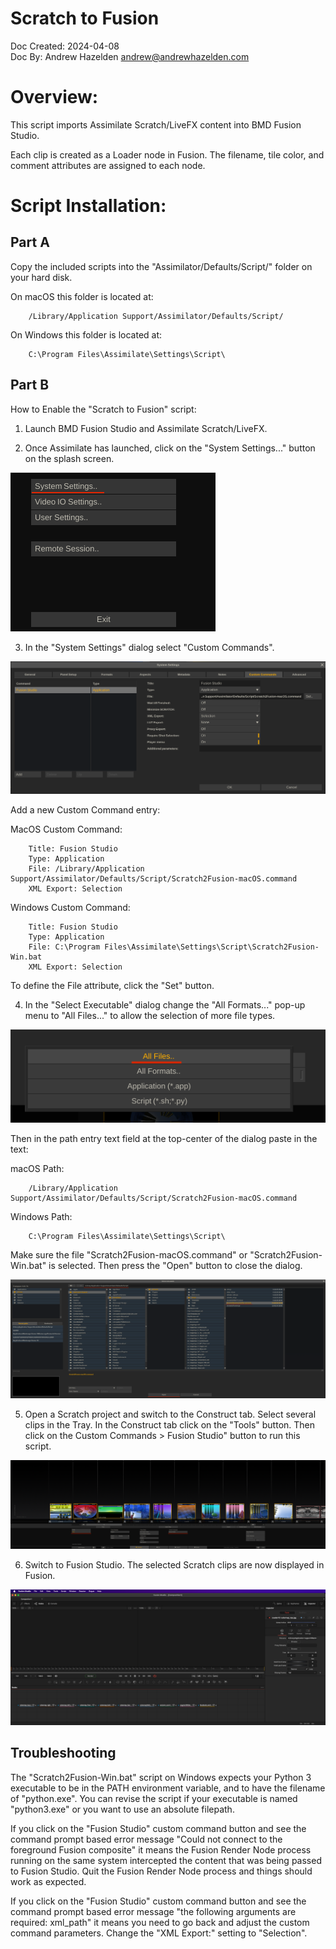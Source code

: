 # Scratch to Fusion

Doc Created: 2024-04-08  
Doc By: Andrew Hazelden <andrew@andrewhazelden.com>  

# Overview:
This script imports Assimilate Scratch/LiveFX content into BMD Fusion Studio.

Each clip is created as a Loader node in Fusion. The filename, tile color, and comment attributes are assigned to each node.

# Script Installation:

## Part A

Copy the included scripts into the "Assimilator/Defaults/Script/" folder on your hard disk.

On macOS this folder is located at:

		/Library/Application Support/Assimilator/Defaults/Script/

On Windows this folder is located at:

		C:\Program Files\Assimilate\Settings\Script\

## Part B

How to Enable the "Scratch to Fusion" script: 

1. Launch BMD Fusion Studio and Assimilate Scratch/LiveFX.

2. Once Assimilate has launched, click on the "System Settings..." button on the splash screen.

![Select Executable](Images/2.png)

3. In the "System Settings" dialog select "Custom Commands".  

![Select Executable](Images/3.png)

Add a new Custom Command entry:

MacOS Custom Command:

		Title: Fusion Studio
		Type: Application
		File: /Library/Application Support/Assimilator/Defaults/Script/Scratch2Fusion-macOS.command
		XML Export: Selection

Windows Custom Command:

		Title: Fusion Studio
		Type: Application
		File: C:\Program Files\Assimilate\Settings\Script\Scratch2Fusion-Win.bat
		XML Export: Selection

To define the File attribute, click the "Set" button.

4. In the "Select Executable" dialog change the "All Formats..." pop-up menu to "All Files..." to allow the selection of more file types.

![Select Executable](Images/4a.png)

Then in the path entry text field at the top-center of the dialog paste in the text:

macOS Path:

		/Library/Application Support/Assimilator/Defaults/Script/Scratch2Fusion-macOS.command

Windows Path:

		C:\Program Files\Assimilate\Settings\Script\

Make sure the file "Scratch2Fusion-macOS.command" or "Scratch2Fusion-Win.bat" is selected. Then press the "Open" button to close the dialog.

![Select Executable](Images/4b.png)

5. Open a Scratch project and switch to the Construct tab. Select several clips in the Tray.  In the Construct tab click on the "Tools" button. Then click on the Custom Commands > Fusion Studio" button to run this script.

![Tray](Images/5.png)

6. Switch to Fusion Studio. The selected Scratch clips are now displayed in Fusion.

![Fusion Studio](Images/6.png)

## Troubleshooting

The "Scratch2Fusion-Win.bat" script on Windows expects your Python 3 executable to be in the PATH environment variable, and to have the filename of "python.exe". You can revise the script if your executable is named "python3.exe" or you want to use an absolute filepath.

If you click on the "Fusion Studio" custom command button and see the command prompt based error message "Could not connect to the foreground Fusion composite" it means the Fusion Render Node process running on the same system intercepted the content that was being passed to Fusion Studio. Quit the Fusion Render Node process and things should work as expected.

If you click on the "Fusion Studio" custom command button and see the command prompt based error message "the following arguments are required: xml_path" it means you need to go back and adjust the custom command parameters. Change the "XML Export:" setting to "Selection".



